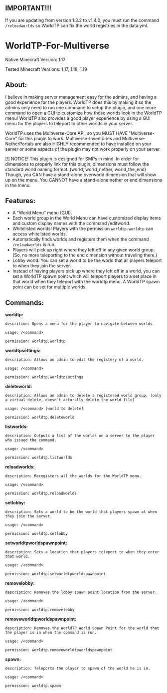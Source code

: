 ## __IMPORTANT!!!__
If you are updating from version 1.3.2 to v1.4.0, you must run the command `/reloadworlds` so WorldTP can fix the world registries in the data.yml.

# WorldTP-For-Multiverse

Native Minecraft Version: 1.17

Tested Minecraft Versions: 1.17, 1.18, 1.19


## __About:__

I believe in making server management easy for the admins, and having a good experience for the players. WorldTP does this by making it so the admins only need to run one command to setup the plugin, and one more command to open a GUI to customize how those worlds look in the WorldTP menu! WorldTP also provides a good player experience by using a GUI menu for the players to teleport to other worlds in your server.

WorldTP uses the Multiverse-Core API, so you MUST HAVE "Multiverse-Core" for this plugin to work. Multiverse-Inventories and Multiverse-NetherPortals are also HIGHLY recommended to have installed on your server or some aspects of the plugin may not work properly on your server.

[!] NOTICE! This plugin is designed for SMPs in mind. In order for dimensions to properly link for this plugin, dimensions must follow the standard world naming format. (world, world_nether, world_the_end) Though, you CAN have a stand-alone overworld dimension that will show up on the menu. You CANNOT have a stand-alone nether or end dimensions in the menu.

## __Features:__

* A "World Menu" menu (GUI).
* Each world group in the World Menu can have customized display items and custom display names with the command /editworld.
* Whitelisted worlds! Players with the permission `worldtp.worldtp` can access whitelisted worlds.
* Automatically finds worlds and registers them when the command `/reloadworlds` is run.
* Players will pick up right where they left off in any given world group. (So, no more teleporting to the end dimension without traveling there.)
* Lobby world. You can set a world to be the world that all players teleport to when they join the server.
* Instead of having players pick up where they left off in a world, you can set a WorldTP spawn point which will teleport players to a set place in that world when they teleport with the worldtp menu. A WorldTP spawn point can be set for multiple worlds.

## __Commands:__

  __worldtp:__
  
    descrition: Opens a menu for the player to navigate between worlds
    
    usage: /<command>
    
    permission: worldtp.worldtp


  __worldtpsettings:__
  
    description: Allows an admin to edit the registery of a world.
    
    usage: /<command>
    
    permission: worldtp.worldtpsettings


  __deleteworld:__
  
    description: Allows an admin to delete a registered world group. (only a virtual delete, doesn't acturally delete the world file)
    
    usage: /<command> [world to delete]
    
    permission: worldtp.deleteworld
    

  __listworlds:__
  
    description: Outputs a list of the worlds on a server to the player who issued the command.
    
    usage: /<command>
    
    permission: worldtp.listworlds
    

  __reloadworlds:__
  
    description: Reregisters all the worlds for the WorldTP menu.
    
    usage: /<command>
    
    permission: worldtp.reloadworlds
    

  __setlobby:__
  
    description: Sets a world to be the world that players spawn at when they join the server.
    
    usage: /<command>
    
    permission: worldtp.setlobby
    

  __setworldtpworldspawnpoint:__
  
    description: Sets a location that players teleport to when they enter that world.
    
    usage: /<command>
    
    permission: worldtp.setworldtpworldspawnpoint
    

  __removelobby:__
  
    description: Removes the lobby spawn point location from the server.
    
    usage: /<command>
    
    permission: worldtp.removelobby
    

  __removeworldtpworldspawnpoint:__
  
    description: Removes the WorldTP World Spawn Point for the world that the player is in when the command is run.
    
    usage: /<command>
    
    permission: worldtp.removeworldtpworldspawnpoint
    

  __spawn:__
  
    description: Teleports the player to spawn of the world he is in.
    
    usage: /<command>
    
    permission: worldtp.spawn
    
